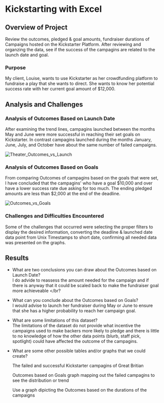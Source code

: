 # Kickstarting with Excel

## Overview of Project
Review the outcomes, pledged & goal amounts, fundraiser durations of Campaigns hosted on the Kickstarter Platform. 
After reviewing and organzing the data, see if the success of the campagins are related to the launch date and goal.

### Purpose
My client, Louise, wants to use Kickstarter as her crowdfunding platform to fundraise a play that she wants to direct.
She wants to know her potential success rate with her current goal amount of $12,000.

## Analysis and Challenges

### Analysis of Outcomes Based on Launch Date
After examining the trend lines, campagins launched between the months May and June were more successful in reaching their set goals on Kickstarter. 
In contrast campagins launched during the months January, June, July, and October have about the same number of failed campaigns. 

![Theater_Outcomes_vs_Launch](https://user-images.githubusercontent.com/106792451/174913391-ec1a0ca3-af7e-472c-a86a-c33268160c1c.png)

### Analysis of Outcomes Based on Goals
From comparing Outcomes of campagins based on the goals that were set, I have concluded that the campagins' who have a goal $10,000 and over have a lower success rate due asking for too much.
The ending pledged amounts are less than $2,000 at the end of the deadline.

![Outcomes_vs_Goals](https://user-images.githubusercontent.com/106792451/177642010-e32272df-46ed-4b65-b6dc-e3770d080e49.png)

### Challenges and Difficulties Encountered
Some of the challenges that occurred were selecting the proper filters to display the desired information, converting the deadline & launched date data point from Unix Timestamps to short date, 
confirming all needed data was presented on the graphs.

## Results

- What are two conclusions you can draw about the Outcomes based on Launch Date?
<br> I do advide to reassess the amount needed for the campaign and if there is anyway that it could be scaled back to make the fundraiser goal more achieveable </br?

- What can you conclude about the Outcomes based on Goals?
<br> I would advise to launch her fundraiser during May or June to ensure that she has a higher probability to reach her campaign goal. </br>

- What are some limitations of this dataset?
<br> The limitations of the dataset do not provide what incentive the campaigns used to make backers more likely to pledge and there is little to no knowledge of how the other data points (blurb, staff pick, spotlight) could have affected the outcome of the campagins. </br>

- What are some other possible tables and/or graphs that we could create?

    The failed and successful Kickstarter campagins of Great Britian

     Outcomes based on Goals graph mapping out the failed campagins to see the distribution or trend

     Use a graph dipicting the Outcomes based on the durations of the campaigns

